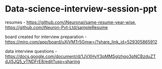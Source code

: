 # Data-science-interview-session-ppt

resumes - https://github.com/iNeuronai/same-resume-year-wise, https://github.com/iNeuron-Pvt-Ltd/sampleResume

board created for interview preparation - https://miro.com/app/board/uXjVMTr5Gmw=/?share_link_id=529305865912 

data interview questions - https://docs.google.com/document/d/1JVXHyY3pMMSglzhqo3pNCBzduZTdJj5JQ5_vTNDFrE8/edit?usp=sharing
